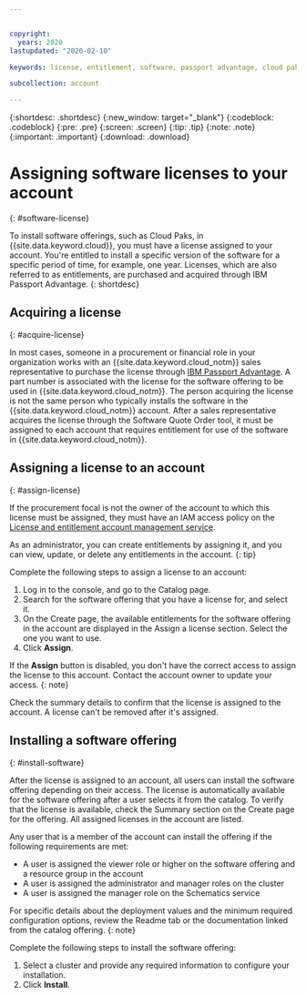 ```yaml
---


copyright:
  years: 2020
lastupdated: "2020-02-10"

keywords: license, entitlement, software, passport advantage, cloud pak, binding a license, PPA, part number

subcollection: account

---
```


{:shortdesc: .shortdesc}
{:new_window: target="_blank"}
{:codeblock: .codeblock}
{:pre: .pre}
{:screen: .screen}
{:tip: .tip}
{:note: .note}
{:important: .important}
{:download: .download}

# Assigning software licenses to your account
{: #software-license}

To install software offerings, such as Cloud Paks, in {{site.data.keyword.cloud}}, you must have a license assigned to your account. You're entitled to install a specific version of the software for a specific period of time, for example, one year. Licenses, which are also referred to as entitlements, are purchased and acquired through IBM Passport Advantage. 
{: shortdesc}

## Acquiring a license 
{: #acquire-license}

In most cases, someone in a procurement or financial role in your organization works with an {{site.data.keyword.cloud_notm}} sales representative to purchase the license through [IBM Passport Advantage](https://www.ibm.com/software/passportadvantage/index.html). A part number is associated with the license for the software offering to be used in {{site.data.keyword.cloud_notm}}. The person acquiring the license is not the same person who typically installs the software in the {{site.data.keyword.cloud_notm}} account. After a sales representative acquires the license through the Software Quote Order tool, it must be assigned to each account that requires entitlement for use of the software in {{site.data.keyword.cloud_notm}}. 

## Assigning a license to an account
{: #assign-license}

If the procurement focal is not the owner of the account to which this license must be assigned, they must have an IAM access policy on the [License and entitlement account management service](/docs/iam?topic=iam-account-services#license-entitlement-management). 

As an administrator, you can create entitlements by assigning it, and you can view, update, or delete any entitlements in the account.
{: tip}

Complete the following steps to assign a license to an account:
1. Log in to the console, and go to the Catalog page.
1. Search for the software offering that you have a license for, and select it. 
1. On the Create page, the available entitlements for the software offering in the account are displayed in the Assign a license section. Select the one you want to use.
1. Click **Assign**. 

  If the **Assign** button is disabled, you don't have the correct access to assign the license to this account. Contact the account owner to update your access.
  {: note}

Check the summary details to confirm that the license is assigned to the account. A license can't be removed after it's assigned. 

## Installing a software offering
{: #install-software}

After the license is assigned to an account, all users can install the software offering depending on their access. The license is automatically available for the software offering after a user selects it from the catalog. To verify that the license is available, check the Summary section on the Create page for the offering. All assigned licenses in the account are listed. 

Any user that is a member of the account can install the offering if the following requirements are met:

   * A user is assigned the viewer role or higher on the software offering and a resource group in the account
   * A user is assigned the administrator and manager roles on the cluster
   * A user is assigned the manager role on the Schematics service

For specific details about the deployment values and the minimum required configuration options, review the Readme tab or the documentation linked from the catalog offering.
{: note}

Complete the following steps to install the software offering:
1. Select a cluster and provide any required information to configure your installation.
1. Click **Install**.
